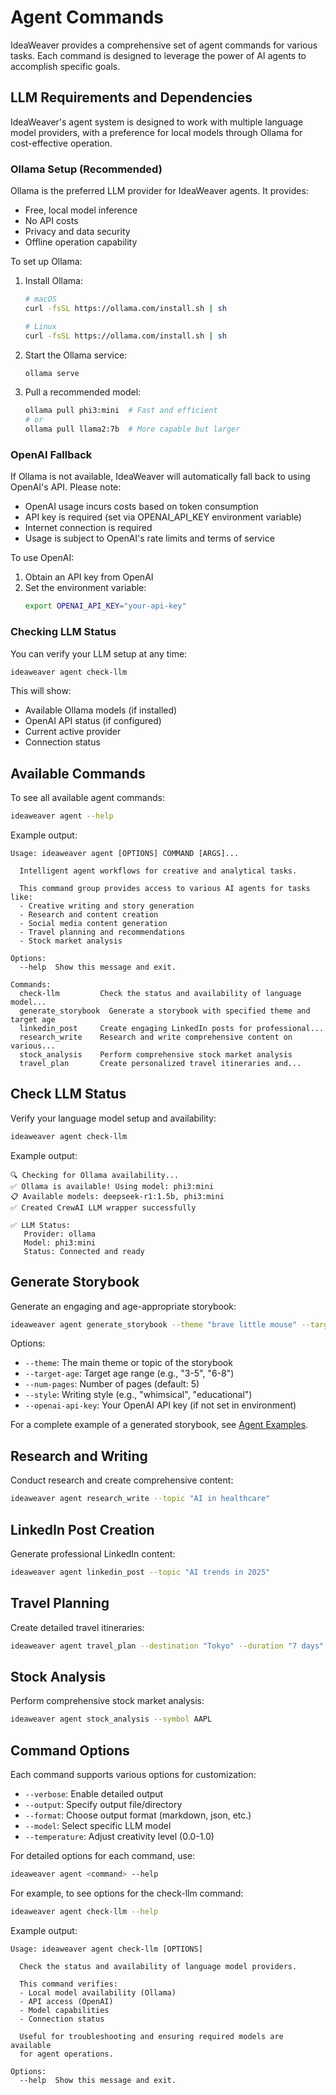 # Agent Commands

IdeaWeaver provides a comprehensive set of agent commands for various tasks. Each command is designed to leverage the power of AI agents to accomplish specific goals.

## LLM Requirements and Dependencies

IdeaWeaver's agent system is designed to work with multiple language model providers, with a preference for local models through Ollama for cost-effective operation.

### Ollama Setup (Recommended)

Ollama is the preferred LLM provider for IdeaWeaver agents. It provides:
- Free, local model inference
- No API costs
- Privacy and data security
- Offline operation capability

To set up Ollama:

1. Install Ollama:
   ```bash
   # macOS
   curl -fsSL https://ollama.com/install.sh | sh
   
   # Linux
   curl -fsSL https://ollama.com/install.sh | sh
   ```

2. Start the Ollama service:
   ```bash
   ollama serve
   ```

3. Pull a recommended model:
   ```bash
   ollama pull phi3:mini  # Fast and efficient
   # or
   ollama pull llama2:7b  # More capable but larger
   ```

### OpenAI Fallback

If Ollama is not available, IdeaWeaver will automatically fall back to using OpenAI's API. Please note:

- OpenAI usage incurs costs based on token consumption
- API key is required (set via OPENAI_API_KEY environment variable)
- Internet connection is required
- Usage is subject to OpenAI's rate limits and terms of service

To use OpenAI:

1. Obtain an API key from OpenAI
2. Set the environment variable:
   ```bash
   export OPENAI_API_KEY="your-api-key"
   ```

### Checking LLM Status

You can verify your LLM setup at any time:
```bash
ideaweaver agent check-llm
```

This will show:
- Available Ollama models (if installed)
- OpenAI API status (if configured)
- Current active provider
- Connection status

## Available Commands

To see all available agent commands:

```bash
ideaweaver agent --help
```

Example output:
```
Usage: ideaweaver agent [OPTIONS] COMMAND [ARGS]...

  Intelligent agent workflows for creative and analytical tasks.

  This command group provides access to various AI agents for tasks like:
  - Creative writing and story generation
  - Research and content creation
  - Social media content generation
  - Travel planning and recommendations
  - Stock market analysis

Options:
  --help  Show this message and exit.

Commands:
  check-llm         Check the status and availability of language model...
  generate_storybook  Generate a storybook with specified theme and target age
  linkedin_post     Create engaging LinkedIn posts for professional...
  research_write    Research and write comprehensive content on various...
  stock_analysis    Perform comprehensive stock market analysis
  travel_plan       Create personalized travel itineraries and...
```

## Check LLM Status

Verify your language model setup and availability:

```bash
ideaweaver agent check-llm
```

Example output:
```
🔍 Checking for Ollama availability...
✅ Ollama is available! Using model: phi3:mini
📋 Available models: deepseek-r1:1.5b, phi3:mini
✅ Created CrewAI LLM wrapper successfully

✅ LLM Status:
   Provider: ollama
   Model: phi3:mini
   Status: Connected and ready
```

## Generate Storybook

Generate an engaging and age-appropriate storybook:

```bash
ideaweaver agent generate_storybook --theme "brave little mouse" --target-age "3-5"
```

Options:

- `--theme`: The main theme or topic of the storybook
- `--target-age`: Target age range (e.g., "3-5", "6-8")
- `--num-pages`: Number of pages (default: 5)
- `--style`: Writing style (e.g., "whimsical", "educational")
- `--openai-api-key`: Your OpenAI API key (if not set in environment)

For a complete example of a generated storybook, see [Agent Examples](examples.md#storybook-generation).

## Research and Writing

Conduct research and create comprehensive content:

```bash
ideaweaver agent research_write --topic "AI in healthcare"
```

## LinkedIn Post Creation

Generate professional LinkedIn content:

```bash
ideaweaver agent linkedin_post --topic "AI trends in 2025"
```

## Travel Planning

Create detailed travel itineraries:

```bash
ideaweaver agent travel_plan --destination "Tokyo" --duration "7 days" --budget "$2000-3000"
```

## Stock Analysis

Perform comprehensive stock market analysis:

```bash
ideaweaver agent stock_analysis --symbol AAPL
```

## Command Options

Each command supports various options for customization:

- `--verbose`: Enable detailed output
- `--output`: Specify output file/directory
- `--format`: Choose output format (markdown, json, etc.)
- `--model`: Select specific LLM model
- `--temperature`: Adjust creativity level (0.0-1.0)

For detailed options for each command, use:

```bash
ideaweaver agent <command> --help
```

For example, to see options for the check-llm command:

```bash
ideaweaver agent check-llm --help
```

Example output:
```
Usage: ideaweaver agent check-llm [OPTIONS]

  Check the status and availability of language model providers.
  
  This command verifies:
  - Local model availability (Ollama)
  - API access (OpenAI)
  - Model capabilities
  - Connection status
  
  Useful for troubleshooting and ensuring required models are available
  for agent operations.

Options:
  --help  Show this message and exit.
``` 